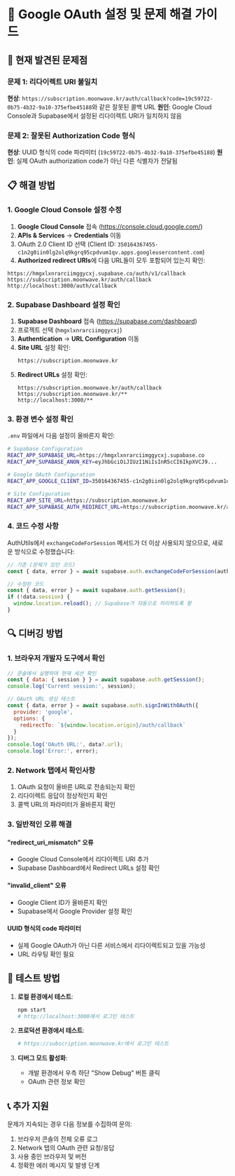 # 🔧 Google OAuth 설정 및 문제 해결 가이드

## 🚨 현재 발견된 문제점

### 문제 1: 리다이렉트 URI 불일치
**현상**: `https://subscription.moonwave.kr/auth/callback?code=19c59722-0b75-4b32-9a10-375efbe45188`와 같은 잘못된 콜백 URL
**원인**: Google Cloud Console과 Supabase에서 설정된 리다이렉트 URI가 일치하지 않음

### 문제 2: 잘못된 Authorization Code 형식
**현상**: UUID 형식의 code 파라미터 (`19c59722-0b75-4b32-9a10-375efbe45188`)
**원인**: 실제 OAuth authorization code가 아닌 다른 식별자가 전달됨

## 📋 해결 방법

### 1. Google Cloud Console 설정 수정

1. **Google Cloud Console** 접속 (https://console.cloud.google.com/)
2. **APIs & Services** → **Credentials** 이동
3. OAuth 2.0 Client ID 선택 (Client ID: `350164367455-c1n2g0iin0lg2olq9kgrq95cpdvum1qv.apps.googleusercontent.com`)
4. **Authorized redirect URIs**에 다음 URL들이 모두 포함되어 있는지 확인:

```
https://hmgxlxnrarciimggycxj.supabase.co/auth/v1/callback
https://subscription.moonwave.kr/auth/callback
http://localhost:3000/auth/callback
```

### 2. Supabase Dashboard 설정 확인

1. **Supabase Dashboard** 접속 (https://supabase.com/dashboard)
2. 프로젝트 선택 (`hmgxlxnrarciimggycxj`)
3. **Authentication** → **URL Configuration** 이동
4. **Site URL** 설정 확인:
   ```
   https://subscription.moonwave.kr
   ```
5. **Redirect URLs** 설정 확인:
   ```
   https://subscription.moonwave.kr/auth/callback
   https://subscription.moonwave.kr/**
   http://localhost:3000/**
   ```

### 3. 환경 변수 설정 확인

`.env` 파일에서 다음 설정이 올바른지 확인:

```bash
# Supabase Configuration
REACT_APP_SUPABASE_URL=https://hmgxlxnrarciimggycxj.supabase.co
REACT_APP_SUPABASE_ANON_KEY=eyJhbGciOiJIUzI1NiIsInR5cCI6IkpXVCJ9...

# Google OAuth Configuration
REACT_APP_GOOGLE_CLIENT_ID=350164367455-c1n2g0iin0lg2olq9kgrq95cpdvum1qv.apps.googleusercontent.com

# Site Configuration
REACT_APP_SITE_URL=https://subscription.moonwave.kr
REACT_APP_SUPABASE_AUTH_REDIRECT_URL=https://subscription.moonwave.kr/auth/callback
```

### 4. 코드 수정 사항

AuthUtils에서 `exchangeCodeForSession` 메서드가 더 이상 사용되지 않으므로, 새로운 방식으로 수정했습니다:

```typescript
// 기존 (문제가 있던 코드)
const { data, error } = await supabase.auth.exchangeCodeForSession(authCode);

// 수정된 코드
const { data, error } = await supabase.auth.getSession();
if (!data.session) {
  window.location.reload(); // Supabase가 자동으로 처리하도록 함
}
```

## 🔍 디버깅 방법

### 1. 브라우저 개발자 도구에서 확인

```javascript
// 콘솔에서 실행하여 현재 세션 확인
const { data: { session } } = await supabase.auth.getSession();
console.log('Current session:', session);

// OAuth URL 생성 테스트
const { data, error } = await supabase.auth.signInWithOAuth({
  provider: 'google',
  options: {
    redirectTo: `${window.location.origin}/auth/callback`
  }
});
console.log('OAuth URL:', data?.url);
console.log('Error:', error);
```

### 2. Network 탭에서 확인사항

1. OAuth 요청이 올바른 URL로 전송되는지 확인
2. 리다이렉트 응답이 정상적인지 확인
3. 콜백 URL의 파라미터가 올바른지 확인

### 3. 일반적인 오류 해결

#### "redirect_uri_mismatch" 오류
- Google Cloud Console에서 리다이렉트 URI 추가
- Supabase Dashboard에서 Redirect URLs 설정 확인

#### "invalid_client" 오류
- Google Client ID가 올바른지 확인
- Supabase에서 Google Provider 설정 확인

#### UUID 형식의 code 파라미터
- 실제 Google OAuth가 아닌 다른 서비스에서 리다이렉트되고 있을 가능성
- URL 라우팅 확인 필요

## 🚀 테스트 방법

1. **로컬 환경에서 테스트**:
   ```bash
   npm start
   # http://localhost:3000에서 로그인 테스트
   ```

2. **프로덕션 환경에서 테스트**:
   ```bash
   # https://subscription.moonwave.kr에서 로그인 테스트
   ```

3. **디버그 모드 활성화**:
   - 개발 환경에서 우측 하단 "Show Debug" 버튼 클릭
   - OAuth 관련 정보 확인

## 📞 추가 지원

문제가 지속되는 경우 다음 정보를 수집하여 문의:

1. 브라우저 콘솔의 전체 오류 로그
2. Network 탭의 OAuth 관련 요청/응답
3. 사용 중인 브라우저 및 버전
4. 정확한 에러 메시지 및 발생 단계